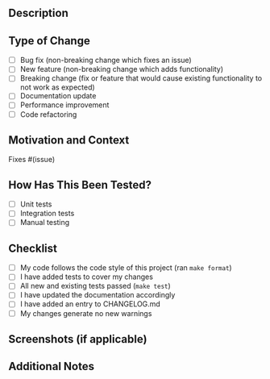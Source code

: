 ## Description

<!-- Provide a clear and concise description of your changes -->

## Type of Change

- [ ] Bug fix (non-breaking change which fixes an issue)
- [ ] New feature (non-breaking change which adds functionality)
- [ ] Breaking change (fix or feature that would cause existing functionality to not work as expected)
- [ ] Documentation update
- [ ] Performance improvement
- [ ] Code refactoring

## Motivation and Context

<!-- Why is this change required? What problem does it solve? -->
<!-- If it fixes an open issue, please link to the issue here -->

Fixes #(issue)

## How Has This Been Tested?

<!-- Please describe the tests that you ran to verify your changes -->

- [ ] Unit tests
- [ ] Integration tests
- [ ] Manual testing

## Checklist

- [ ] My code follows the code style of this project (ran `make format`)
- [ ] I have added tests to cover my changes
- [ ] All new and existing tests passed (`make test`)
- [ ] I have updated the documentation accordingly
- [ ] I have added an entry to CHANGELOG.md
- [ ] My changes generate no new warnings

## Screenshots (if applicable)

<!-- Add screenshots to help explain your changes -->

## Additional Notes

<!-- Add any other context about the PR here -->
